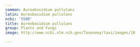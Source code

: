 ```yaml
---
common: Aureobasidium pullulans
latin: Aureobasidium pullulans
ncbi: '5580'
title: Aureobasidium pullulans
group: Plants and Fungi
image: http://www.ncbi.nlm.nih.gov/Taxonomy/taxi/images/10

---
```

